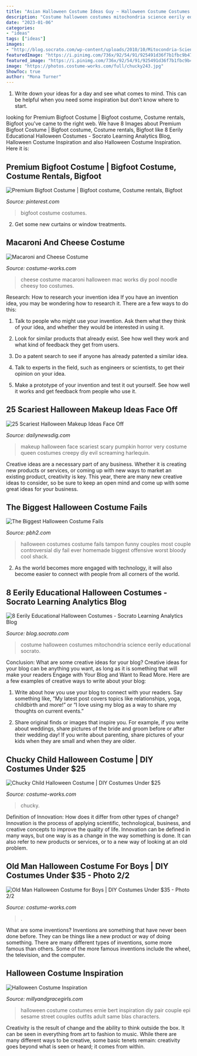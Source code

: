 ```yaml
---
title: "Asian Halloween Costume Ideas Guy ~ Halloween Costume Costumes Ernie Bert Inspiration Diy Pair Couple Epi Sesame Street Couples Outfits Adult Same Blas Characters"
description: "Costume halloween costumes mitochondria science eerily educational socrato"
date: "2023-01-06"
categories:
- "ideas"
tags: ["ideas"]
images:
- "http://blog.socrato.com/wp-content/uploads/2010/10/Mitocondria-Science-Costume.jpg"
featuredImage: "https://i.pinimg.com/736x/92/54/91/925491d36f7b1fbc9b4786cf486ffb1a.jpg"
featured_image: "https://i.pinimg.com/736x/92/54/91/925491d36f7b1fbc9b4786cf486ffb1a.jpg"
image: "https://photos.costume-works.com/full/chucky243.jpg"
ShowToc: true
author: "Mona Turner"
---
```



1. Write down your ideas for a day and see what comes to mind. This can be helpful when you need some inspiration but don’t know where to start.

	

		
looking for Premium Bigfoot Costume | Bigfoot costume, Costume rentals, Bigfoot you've came to the right web. We have 8 Images about Premium Bigfoot Costume | Bigfoot costume, Costume rentals, Bigfoot like 8 Eerily Educational Halloween Costumes - Socrato Learning Analytics Blog, Halloween Costume Inspiration and also Halloween Costume Inspiration. Here it is:
		
    
## Premium Bigfoot Costume | Bigfoot Costume, Costume Rentals, Bigfoot

<img loading=lazy src="https://i.pinimg.com/736x/92/54/91/925491d36f7b1fbc9b4786cf486ffb1a.jpg" onerror="this.onerror=null;this.src='https://tse2.mm.bing.net/th?id=OIP.AfgaE0dHvMCgh3BxAQSYfQHaJ3&amp;pid=15.1';" alt="Premium Bigfoot Costume | Bigfoot costume, Costume rentals, Bigfoot">

_Source: pinterest.com_

>bigfoot costume costumes. 

	

2. Get some new curtains or window treatments.

    
## Macaroni And Cheese Costume

<img loading=lazy src="https://photos.costume-works.com/full/macaroni_and_cheese.jpg" onerror="this.onerror=null;this.src='https://tse3.mm.bing.net/th?id=OIP.qbWKRMaPO3lGCHTwRxdwTwHaNL&amp;pid=15.1';" alt="Macaroni and Cheese Costume">

_Source: costume-works.com_

>cheese costume macaroni halloween mac works diy pool noodle cheesy too costumes. 

	

Research: How to research your invention idea
If you have an invention idea, you may be wondering how to research it. There are a few ways to do this:
1. Talk to people who might use your invention. Ask them what they think of your idea, and whether they would be interested in using it.

2. Look for similar products that already exist. See how well they work and what kind of feedback they get from users.

3. Do a patent search to see if anyone has already patented a similar idea.

4. Talk to experts in the field, such as engineers or scientists, to get their opinion on your idea.

5. Make a prototype of your invention and test it out yourself. See how well it works and get feedback from people who use it.

    
## 25 Scariest Halloween Makeup Ideas Face Off

<img loading=lazy src="http://dailynewsdig.com/wp-content/uploads/2014/10/Scariest-Halloween-Makeup-Ideas-Face-Off-9.jpg" onerror="this.onerror=null;this.src='https://tse1.mm.bing.net/th?id=OIP.vVbLee0iJnIaDR1dG7FdKwHaLH&amp;pid=15.1';" alt="25 Scariest Halloween Makeup Ideas Face Off">

_Source: dailynewsdig.com_

>makeup halloween face scariest scary pumpkin horror very costume queen costumes creepy diy evil screaming harlequin. 

	

Creative ideas are a necessary part of any business. Whether it is creating new products or services, or coming up with new ways to market an existing product, creativity is key. This year, there are many new creative ideas to consider, so be sure to keep an open mind and come up with some great ideas for your business.

    
## The Biggest Halloween Costume Fails

<img loading=lazy src="https://www.pbh2.com/wordpress/wp-content/uploads/2012/10/halloween-fails-tampon.jpg" onerror="this.onerror=null;this.src='https://tse1.mm.bing.net/th?id=OIP.VZ6ZXLmla3P6fNczFy0LeAHaJ3&amp;pid=15.1';" alt="The Biggest Halloween Costume Fails">

_Source: pbh2.com_

>halloween costumes costume fails tampon funny couples most couple controversial diy fail ever homemade biggest offensive worst bloody cool shack. 

	

2. As the world becomes more engaged with technology, it will also become easier to connect with people from all corners of the world. 

    
## 8 Eerily Educational Halloween Costumes - Socrato Learning Analytics Blog

<img loading=lazy src="http://blog.socrato.com/wp-content/uploads/2010/10/Mitocondria-Science-Costume.jpg" onerror="this.onerror=null;this.src='https://tse4.mm.bing.net/th?id=OIP.JlJylJJiu2rTEQ2gz4if7QHaLE&amp;pid=15.1';" alt="8 Eerily Educational Halloween Costumes - Socrato Learning Analytics Blog">

_Source: blog.socrato.com_

>costume halloween costumes mitochondria science eerily educational socrato. 

	

Conclusion: What are some creative ideas for your blog?
Creative ideas for your blog can be anything you want, as long as it is something that will make your readers Engage with Your Blog and Want to Read More. Here are a few examples of creative ways to write about your blog:
1. Write about how you use your blog to connect with your readers. Say something like, “My latest post covers topics like relationships, yoga, childbirth and more!” or “I love using my blog as a way to share my thoughts on current events.”

2. Share original finds or images that inspire you. For example, if you write about weddings, share pictures of the bride and groom before or after their wedding day! If you write about parenting, share pictures of your kids when they are small and when they are older.


    
## Chucky Child Halloween Costume | DIY Costumes Under $25

<img loading=lazy src="https://photos.costume-works.com/full/chucky243.jpg" onerror="this.onerror=null;this.src='https://tse2.mm.bing.net/th?id=OIP.eCUnm7D9QHGLLS9u0OvUQAHaMa&amp;pid=15.1';" alt="Chucky Child Halloween Costume | DIY Costumes Under $25">

_Source: costume-works.com_

>chucky. 

	

Definition of Innovation: How does it differ from other types of change?
Innovation is the process of applying scientific, technological, business, and creative concepts to improve the quality of life. Innovation can be defined in many ways, but one way is as a change in the way something is done. It can also refer to new products or services, or to a new way of looking at an old problem.

    
## Old Man Halloween Costume For Boys | DIY Costumes Under $35 - Photo 2/2

<img loading=lazy src="https://photos.costume-works.com/full/oldjohn2f.jpg" onerror="this.onerror=null;this.src='https://tse2.mm.bing.net/th?id=OIP.R-ReodV4JF7PBY01v8nAyQHaP5&amp;pid=15.1';" alt="Old Man Halloween Costume for Boys | DIY Costumes Under $35 - Photo 2/2">

_Source: costume-works.com_

>. 

	

What are some inventions?
Inventions are something that have never been done before. They can be things like a new product or way of doing something. There are many different types of inventions, some more famous than others. Some of the more famous inventions include the wheel, the television, and the computer.

    
## Halloween Costume Inspiration

<img loading=lazy src="https://www.millyandgracegirls.com/wp-content/uploads/2013/09/IMG_0683.jpg" onerror="this.onerror=null;this.src='https://tse1.mm.bing.net/th?id=OIP.TIbqmKTqDpo3yZ-WvKGJlAHaJ4&amp;pid=15.1';" alt="Halloween Costume Inspiration">

_Source: millyandgracegirls.com_

>halloween costume costumes ernie bert inspiration diy pair couple epi sesame street couples outfits adult same blas characters. 

	

Creativity is the result of change and the ability to think outside the box. It can be seen in everything from art to fashion to music. While there are many different ways to be creative, some basic tenets remain: creativity goes beyond what is seen or heard; it comes from within.

